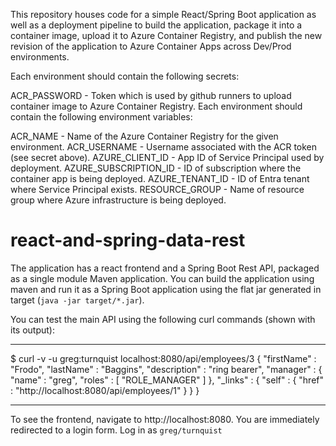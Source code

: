This repository houses code for a simple React/Spring Boot application as well as a deployment pipeline to build the application, package it into a container image, upload it to Azure Container Registry, and publish the new revision of the application to Azure Container Apps across Dev/Prod environments.

Each environment should contain the following secrets:

ACR_PASSWORD - Token which is used by github runners to upload container image to Azure Container Registry.
Each environment should contain the following environment variables:

ACR_NAME - Name of the Azure Container Registry for the given environment.
ACR_USERNAME - Username associated with the ACR token (see secret above).
AZURE_CLIENT_ID - App ID of Service Principal used by deployment.
AZURE_SUBSCRIPTION_ID - ID of subscription where the container app is being deployed.
AZURE_TENANT_ID - ID of Entra tenant where Service Principal exists.
RESOURCE_GROUP - Name of resource group where Azure infrastructure is being deployed.

# react-and-spring-data-rest

The application has a react frontend and a Spring Boot Rest API, packaged as a single module Maven application. You can build the application using maven and run it as a Spring Boot application using the flat jar generated in target (`java -jar target/*.jar`).

You can test the main API using the following curl commands (shown with its output):

---

\$ curl -v -u greg:turnquist localhost:8080/api/employees/3
{
"firstName" : "Frodo",
"lastName" : "Baggins",
"description" : "ring bearer",
"manager" : {
"name" : "greg",
"roles" : [ "ROLE_MANAGER" ]
},
"\_links" : {
"self" : {
"href" : "http://localhost:8080/api/employees/1"
}
}
}

---

To see the frontend, navigate to http://localhost:8080. You are immediately redirected to a login form. Log in as `greg/turnquist`
